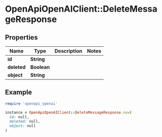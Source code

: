 # OpenApiOpenAIClient::DeleteMessageResponse

## Properties

| Name | Type | Description | Notes |
| ---- | ---- | ----------- | ----- |
| **id** | **String** |  |  |
| **deleted** | **Boolean** |  |  |
| **object** | **String** |  |  |

## Example

```ruby
require 'openapi_openai'

instance = OpenApiOpenAIClient::DeleteMessageResponse.new(
  id: null,
  deleted: null,
  object: null
)
```

